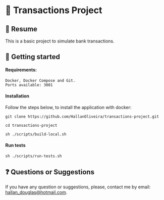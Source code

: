 # 🔁 Transactions Project 

## 📄 Resume
This is a basic project to simulate bank transactions.

## 🚀 Getting started

#### Requirements:
```
Docker, Docker Compose and Git.
Ports available: 3001
```
#### Installation
Follow the steps below, to install the application with docker:
```
git clone https://github.com/HallanOliveira/transactions-project.git
```
```
cd transactions-project
```
```
sh ./scripts/build-local.sh
```

#### Run tests
```
sh ./scripts/run-tests.sh
```

## ❓ Questions or Suggestions
If you have any question or suggestions, please, contact me by email: hallan_douglas@hotmail.com.

